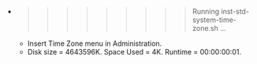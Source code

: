 * >>>>>>>>> Running inst-std-system-time-zone.sh ...
  * Insert Time Zone menu in Administration.
  * Disk size = 4643596K. Space Used = 4K. Runtime = 00:00:00:01.
